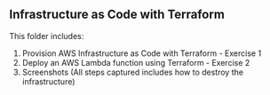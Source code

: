 ## Infrastructure as Code with Terraform

This folder includes:

1. Provision AWS Infrastructure as Code with Terraform - Exercise 1
2. Deploy an AWS Lambda function using Terraform - Exercise 2
3. Screenshots (All steps captured includes how to destroy the infrastructure)